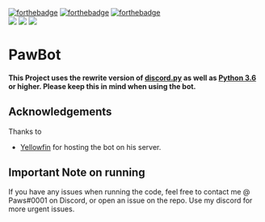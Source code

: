 [![forthebadge](https://forthebadge.com/images/badges/kinda-sfw.svg)](https://forthebadge.com)
[![forthebadge](https://forthebadge.com/images/badges/made-with-python.svg)](https://forthebadge.com)
[![forthebadge](https://forthebadge.com/images/badges/built-with-love.svg)](https://forthebadge.com)
<br>
[<img src="https://img.shields.io/badge/discord.py-rewrite-blue.svg?style=flat-square">](https://github.com/Rapptz/discord.py/tree/rewrite)
[<img src="https://img.shields.io/badge/python-3.6-brightgreen.svg?style=flat-square">](https://www.python.org/downloads/release/python-360/)
[<img src="https://img.shields.io/github/license/mashape/apistatus.svg?style=flat-square">](https://github.com/lyricalpaws/PyBot/blob/master/LICENSE)


# PawBot
#### This Project uses the rewrite version of [discord.py](https://github.com/Rapptz/discord.py/tree/rewrite) as well as [Python 3.6](https://www.python.org/downloads/release/python-360/) or higher. Please keep this in mind when using the bot.

## Acknowledgements
Thanks to
- [Yellowfin](https://github.com/SegmentationViolation) for hosting the bot on his server.

## Important Note on running
If you have any issues when running the code, feel free to contact me @ Paws#0001 on Discord, or open an issue on the repo. Use my discord for more urgent issues.
